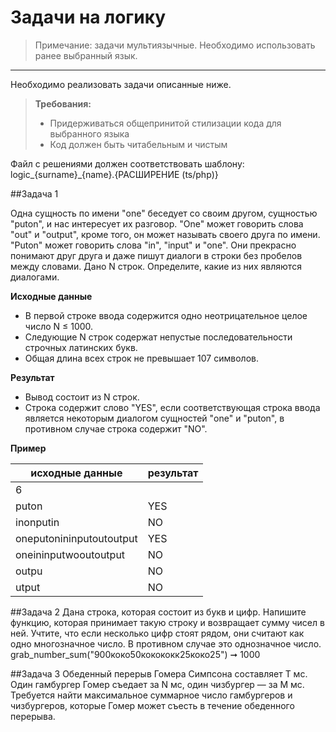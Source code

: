 # Задачи на логику
> Примечание: задачи мультиязычные. Необходимо использовать ранее выбранный язык.

---
Необходимо реализовать задачи описанные ниже.

> **Требования:**
> - Придерживаться общепринитой стилизации кода для выбранного языка
> - Код должен быть читабельным и чистым

Файл с решениями должен соответствовать шаблону: logic_{surname}_{name}.{РАСШИРЕНИЕ (ts/php)}

##Задача 1

Одна сущность по имени "one" беседует со своим другом, сущностью "puton", и нас интересует их разговор. "One" может говорить слова "out" и "output", кроме того, он может называть своего друга по имени. "Puton" может говорить слова "in", "input" и "one". Они прекрасно понимают друг друга и даже пишут диалоги в строки без пробелов между словами.
Дано N строк. Определите, какие из них являются диалогами.

**Исходные данные**

- В первой строке ввода содержится одно неотрицательное целое число N ≤ 1000.
- Следующие N строк содержат непустые последовательности строчных латинских букв. 
- Общая длина всех строк не превышает 107 символов.

**Результат**
- Вывод состоит из N строк. 
- Строка содержит слово "YES", если соответствующая строка ввода является некоторым диалогом сущностей "one" и "puton", в противном случае строка содержит "NO".

**Пример**

исходные данные  | результат
------------- | -------------
6  |
puton  | YES
inonputin  | NO
oneputonininputoutoutput  | YES
oneininputwooutoutput  | NO
outpu  | NO
utput  | NO


##Задача 2
Дана строка, которая состоит из букв и цифр. 
Напишите функцию, которая принимает такую строку и возвращает сумму чисел в ней. Учтите, что если несколько цифр стоят рядом, они считают как одно многозначное число. В противном случае это однозначное число.
grab_number_sum("900коко50кокококк25коко25") ➞ 1000


##Задача 3
Обеденный перерыв Гомера Симпсона составляет T мс. Один гамбургер Гомер съедает за N мс, один чизбургер — за М мс. Требуется найти максимальное суммарное  число гамбургеров и чизбургеров, которые Гомер может съесть в течение обеденного перерыва.




